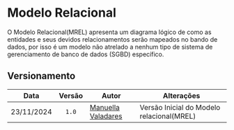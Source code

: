 
  
# Modelo Relacional

O Modelo Relacional(MREL) apresenta um diagrama lógico de como as entidades e seus devidos relacionamentos serão mapeados no bando de dados, por isso é um modelo não atrelado a nenhum tipo de sistema de gerenciamento de banco de dados (SGBD) específico. 

## Versionamento

| Data | Versão | Autor | Alterações | 
| :--: | :----: | ----- | ---------- | 
|23/11/2024| `1.0`| [Manuella Valadares](https://github.com/manuvaladares)| Versão Inicial do Modelo relacional(MREL)|